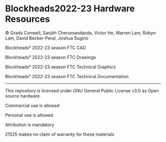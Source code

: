 # Blockheads2022-23 Hardware Resources
© Grady Conwell, Sanjith Cherumandanda, Victor He, Warren Lam, Robyn Lam, David Becker-Peral, Joshua Sugino

Blockheads² 2022-23 season FTC CAD

Blockheads² 2022-23 season FTC Drawings

Blockheads² 2022-23 season FTC Technical Graphics 

Blockheads² 2022-23 season FTC Technical Documentation

-----------------------------------------------------------------------

This repository is licensed under GNU General Public License v3.0 as Open source hardware. 

Commercial use is allowed

Personal use is allowed

Attribution is mandatory

21525 makes no claim of warranty for these materials



